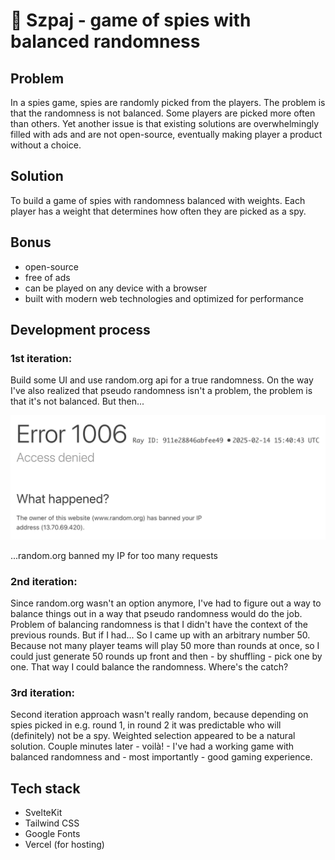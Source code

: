 # 🥸 Szpaj - game of spies with balanced randomness

## Problem

In a spies game, spies are randomly picked from the players. The problem is that the randomness is not balanced. Some players are picked more often than others. Yet another issue is that existing solutions are overwhelmingly filled with ads and are not open-source, eventually making player a product without a choice.

## Solution

To build a game of spies with randomness balanced with weights. Each player has a weight that determines how often they are picked as a spy.

## Bonus

- open-source
- free of ads
- can be played on any device with a browser
- built with modern web technologies and optimized for performance

## Development process

### 1st iteration:

Build some UI and use random.org api for a true randomness. On the way I've also realized that pseudo randomness isn't a problem, the problem is that it's not balanced. But then...

![random.org ip ban](ipban.jpg)

...random.org banned my IP for too many requests

### 2nd iteration:

Since random.org wasn't an option anymore, I've had to figure out a way to balance things out in a way that pseudo randomness would do the job. Problem of balancing randomness is that I didn't have the context of the previous rounds. But if I had... So I came up with an arbitrary number 50. Because not many player teams will play 50 more than rounds at once, so I could just generate 50 rounds up front and then - by shuffling - pick one by one. That way I could balance the randomness. Where's the catch?

### 3rd iteration:

Second iteration approach wasn't really random, because depending on spies picked in e.g. round 1, in round 2 it was predictable who will (definitely) not be a spy. Weighted selection appeared to be a natural solution. Couple minutes later - voilà! - I've had a working game with balanced randomness and - most importantly - good gaming experience.

## Tech stack

- SvelteKit
- Tailwind CSS
- Google Fonts
- Vercel (for hosting)

